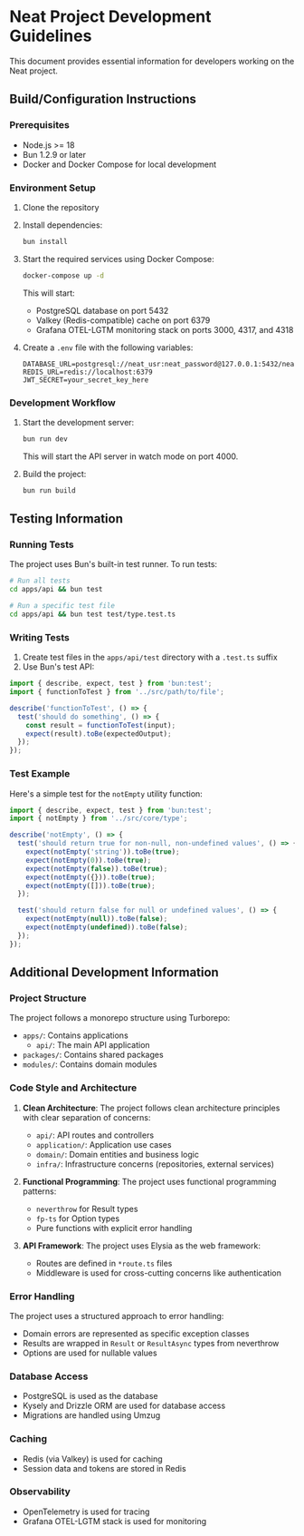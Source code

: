 # Neat Project Development Guidelines

This document provides essential information for developers working on the Neat project.

## Build/Configuration Instructions

### Prerequisites

- Node.js >= 18
- Bun 1.2.9 or later
- Docker and Docker Compose for local development

### Environment Setup

1. Clone the repository
2. Install dependencies:
   ```bash
   bun install
   ```
3. Start the required services using Docker Compose:
   ```bash
   docker-compose up -d
   ```
   This will start:
   - PostgreSQL database on port 5432
   - Valkey (Redis-compatible) cache on port 6379
   - Grafana OTEL-LGTM monitoring stack on ports 3000, 4317, and 4318

4. Create a `.env` file with the following variables:
   ```
   DATABASE_URL=postgresql://neat_usr:neat_password@127.0.0.1:5432/neat_db
   REDIS_URL=redis://localhost:6379
   JWT_SECRET=your_secret_key_here
   ```

### Development Workflow

1. Start the development server:
   ```bash
   bun run dev
   ```
   This will start the API server in watch mode on port 4000.

2. Build the project:
   ```bash
   bun run build
   ```

## Testing Information

### Running Tests

The project uses Bun's built-in test runner. To run tests:

```bash
# Run all tests
cd apps/api && bun test

# Run a specific test file
cd apps/api && bun test test/type.test.ts
```

### Writing Tests

1. Create test files in the `apps/api/test` directory with a `.test.ts` suffix
2. Use Bun's test API:

```typescript
import { describe, expect, test } from 'bun:test';
import { functionToTest } from '../src/path/to/file';

describe('functionToTest', () => {
  test('should do something', () => {
    const result = functionToTest(input);
    expect(result).toBe(expectedOutput);
  });
});
```

### Test Example

Here's a simple test for the `notEmpty` utility function:

```typescript
import { describe, expect, test } from 'bun:test';
import { notEmpty } from '../src/core/type';

describe('notEmpty', () => {
  test('should return true for non-null, non-undefined values', () => {
    expect(notEmpty('string')).toBe(true);
    expect(notEmpty(0)).toBe(true);
    expect(notEmpty(false)).toBe(true);
    expect(notEmpty({})).toBe(true);
    expect(notEmpty([])).toBe(true);
  });

  test('should return false for null or undefined values', () => {
    expect(notEmpty(null)).toBe(false);
    expect(notEmpty(undefined)).toBe(false);
  });
});
```

## Additional Development Information

### Project Structure

The project follows a monorepo structure using Turborepo:
- `apps/`: Contains applications
  - `api/`: The main API application
- `packages/`: Contains shared packages
- `modules/`: Contains domain modules

### Code Style and Architecture

1. **Clean Architecture**: The project follows clean architecture principles with clear separation of concerns:
   - `api/`: API routes and controllers
   - `application/`: Application use cases
   - `domain/`: Domain entities and business logic
   - `infra/`: Infrastructure concerns (repositories, external services)

2. **Functional Programming**: The project uses functional programming patterns:
   - `neverthrow` for Result types
   - `fp-ts` for Option types
   - Pure functions with explicit error handling

3. **API Framework**: The project uses Elysia as the web framework:
   - Routes are defined in `*route.ts` files
   - Middleware is used for cross-cutting concerns like authentication

### Error Handling

The project uses a structured approach to error handling:
- Domain errors are represented as specific exception classes
- Results are wrapped in `Result` or `ResultAsync` types from neverthrow
- Options are used for nullable values

### Database Access

- PostgreSQL is used as the database
- Kysely and Drizzle ORM are used for database access
- Migrations are handled using Umzug

### Caching

- Redis (via Valkey) is used for caching
- Session data and tokens are stored in Redis

### Observability

- OpenTelemetry is used for tracing
- Grafana OTEL-LGTM stack is used for monitoring
